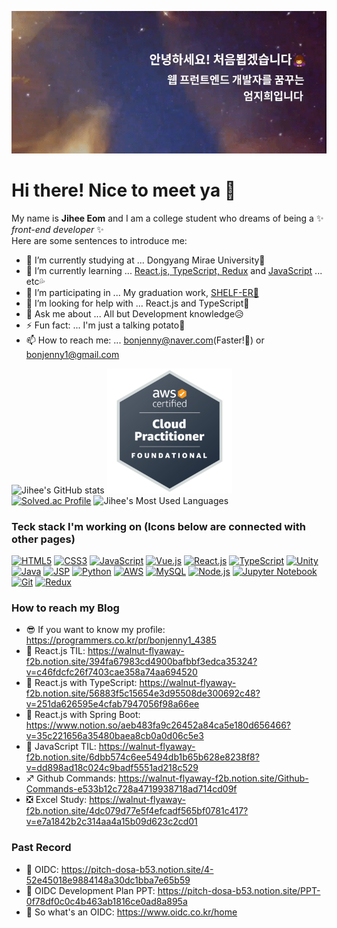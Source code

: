 ![Intro.gif](./intro.gif)

# Hi there! Nice to meet ya 👋

My name is **Jihee Eom** and I am a college student who dreams of being a ✨ _front-end developer_ ✨ \
Here are some sentences to introduce me:

- 🔭 I’m currently studying at    ... Dongyang Mirae University🏫
- 🌱 I’m currently learning       ... [React.js, TypeScript, Redux](https://walnut-flyaway-f2b.notion.site/56883f5c15654e3d95508de300692c48?v=251da626595e4cfab7947056f98a66ee) and [JavaScript](https://walnut-flyaway-f2b.notion.site/2-8270c0dfeff341edae0a4f9cb55d4e4a) ... etc💦
- 👯 I’m participating in         ... My graduation work, [SHELF-ER📕](https://walnut-flyaway-f2b.notion.site/SHELF-ER-efe7fa28a57244c2a5e02852110ba9e4)
- 🤔 I’m looking for help with    ... React.js and TypeScript💙
- 💬 Ask me about                 ... All but Development knowledge😥
- ⚡ Fun fact:                    ... I'm just a talking potato🥔
- 📫 How to reach me:             ... bonjenny@naver.com(Faster!💨) or bonjenny1@gmail.com

![Jihee's GitHub stats](https://github-readme-stats.vercel.app/api?username=bonjenny&theme=material-palenight&show_icons=true)
[<img src="./badge.png" alt="AWS Practitioner Certification Badge" width="200" height="200">](https://www.credly.com/badges/fec7373b-626b-4300-8906-9daabce0efd3/public_url) \
[![Solved.ac Profile](http://mazassumnida.wtf/api/generate_badge?boj=bonjenny)](https://solved.ac/bonjenny)
![Jihee's Most Used Languages](https://github-readme-stats.vercel.app/api/top-langs/?username=bonjenny&theme=material-palenight&layout=compact)

<!--
[![Readme Card](https://github-readme-stats.vercel.app/api/pin/?username=bonjenny&repo=2020-1JS)](https://github.com/bonjenny/2020-1JS)
[![Readme Card](https://github-readme-stats.vercel.app/api/pin/?username=parkjg20&repo=movieIntroduce)](https://github.com/parkjg20/movieIntroduce/) \
[![Readme Card](https://github-readme-stats.vercel.app/api/pin/?username=bonjenny&repo=2021-2JSP)](https://github.com/bonjenny/2021-2JSP)
[![Readme Card](https://github-readme-stats.vercel.app/api/pin/?username=SHELF-ER&repo=front-end)](https://github.com/SHELF-ER/front-end) \
[![Readme Card](https://github-readme-stats.vercel.app/api/pin/?username=bonjenny&repo=2022-1CodingTest)](https://github.com/bonjenny/2022-1CodingTest)
[![Readme Card](https://github-readme-stats.vercel.app/api/pin/?username=bonjenny&repo=2022-1React.js)](https://github.com/bonjenny/2022-1React.js)
-->

### Teck stack I'm working on (Icons below are connected with other pages)
[![HTML5](https://img.shields.io/badge/-HTML5-d13a11?style=for-the-badge&logo=html5&logoColor=ffffff)](https://bonjenny.github.io/2020-1JS/hw04/hw04.html)
[![CSS3](https://img.shields.io/badge/-CSS3-007acc?style=for-the-badge&logo=css3)](https://bonjenny.github.io/2021-1movieIntroduce)
[![JavaScript](https://img.shields.io/badge/-JavaScript-%23f7df1c?style=for-the-badge&logo=javascript&logoColor=000000&labelColor=%23f7df1c&color=%23ffce5a)](https://bonjenny.github.io/2020-2JS/week15/main.html)
[![Vue.js](https://img.shields.io/badge/-Vue.js-3fba79?style=for-the-badge&logo=vue.js&logoColor=ffffff)](https://bonjenny.github.io/2021-1Vue.js)
[![React.js](https://img.shields.io/badge/-React.js-59d8ff?style=for-the-badge&logo=react&logoColor=000000)](https://github.com/bonjenny/2022-1React.js)
[![TypeScript](https://img.shields.io/badge/-Typescript-3d7ed4?style=for-the-badge&logo=typescript&logoColor=ffffff)](https://github.com/bonjenny/2022-2TypeScript)
[![Unity](https://img.shields.io/badge/-unity-222222?style=for-the-badge&logo=unity&logoColor=ffffff)](https://youtu.be/M3t9VY1HOIk) \
[![Java](https://img.shields.io/badge/-Java-b30000?style=for-the-badge&logo=java&logoColor=ffffff)](https://github.com/bonjenny/2020-2Java)
[![JSP](https://img.shields.io/badge/-JSP-%23f7df1c?style=for-the-badge&logo=java&logoColor=ff0000&labelColor=%2381b7ccc&color=%2381b7cc)](https://github.com/bonjenny/2021-2JSP)
[![Python](https://img.shields.io/badge/-Python-21649c?style=for-the-badge&logo=python&logoColor=ffdb12)](https://youtu.be/t6sMJ7zGdKE)
[![AWS](https://img.shields.io/badge/-AWS-232F3E?style=for-the-badge&logo=AmazonAWS&logoColor=ffffff)](https://walnut-flyaway-f2b.notion.site/a1890a524f384ff4852862d2cc7d51dc?v=67bc5fa401b14cc6ba87bdf57ec21e53)
[![MySQL](https://img.shields.io/badge/-mysql-487aa1?style=for-the-badge&logo=mysql&logoColor=ffffff)](https://walnut-flyaway-f2b.notion.site/MySQL-HW3-23b7a45678b9454e974092fed515cde6)
[![Node.js](https://img.shields.io/badge/-Node.js-43853d?style=for-the-badge&logo=Node.js&logoColor=ffffff)](https://walnut-flyaway-f2b.notion.site/7-Node-js-Express-e5ec3716cc28405f98f7ffebc3cf5b64)
[![Jupyter Notebook](https://img.shields.io/badge/-jupyter-eeeeee?style=for-the-badge&logo=jupyter&logoColor=e37100)](https://youtu.be/dCKu4ieMM5g)
[![Git](https://img.shields.io/badge/-Git-f05032?style=for-the-badge&logo=git&logoColor=ffffff)](https://walnut-flyaway-f2b.notion.site/Github-Commands-e533b12c728a4719938718ad714cd09f)
[![Redux](https://img.shields.io/badge/-Redux-7f38c7?style=for-the-badge&logo=redux&logoColor=ffffff)](https://walnut-flyaway-f2b.notion.site/56883f5c15654e3d95508de300692c48?v=251da626595e4cfab7947056f98a66ee)

### How to reach my Blog

- 😎 If you want to know my profile: https://programmers.co.kr/pr/bonjenny1_4385
- 💙 React.js TIL: https://walnut-flyaway-f2b.notion.site/394fa67983cd4900bafbbf3edca35324?v=c46fdcfc26f7403cae358a74aa694520
- 💎 React.js with TypeScript: https://walnut-flyaway-f2b.notion.site/56883f5c15654e3d95508de300692c48?v=251da626595e4cfab7947056f98a66ee
- 💚 React.js with Spring Boot: https://www.notion.so/aeb483fa9c26452a84ca5e180d656466?v=35c221656a35480baea8cb0a0d06c5e3
- 💜 JavaScript TIL: https://walnut-flyaway-f2b.notion.site/6dbb574c6ee5494db1b65b628e8238f8?v=dd898ad18c024c9badf5551ad218c529
- ♐ Github Commands: https://walnut-flyaway-f2b.notion.site/Github-Commands-e533b12c728a4719938718ad714cd09f
- ❎ Excel Study: https://walnut-flyaway-f2b.notion.site/4dc079d77e5f4efcadf565bf0781c417?v=e7a1842b2c314aa4a15b09d623c2cd01

### Past Record

- 🎈 OIDC: https://pitch-dosa-b53.notion.site/4-52e45018e9884148a30dc1bba7e65b59
- 🎈 OIDC Development Plan PPT: https://pitch-dosa-b53.notion.site/PPT-0f78df0c0c4b463ab1816ce0ad8a895a
- 🧨 So what's an OIDC: https://www.oidc.co.kr/home

